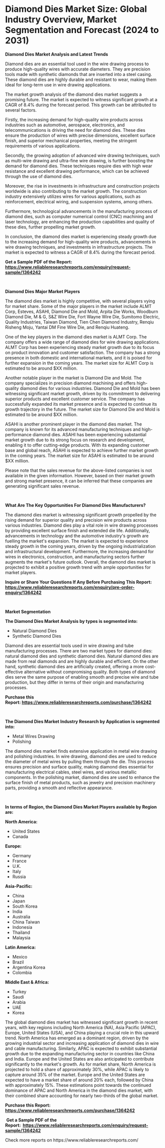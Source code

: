 <p><h1>Diamond Dies Market Size: Global Industry Overview, Market Segmentation and Forecast (2024 to 2031)</h1></p><p><strong>Diamond Dies Market Analysis and Latest Trends</strong></p>
<p><p>Diamond dies are an essential tool used in the wire drawing process to produce high-quality wires with accurate diameters. They are precision tools made with synthetic diamonds that are inserted into a steel casing. These diamond dies are highly durable and resistant to wear, making them ideal for long-term use in wire drawing applications.</p><p>The market growth analysis of the diamond dies market suggests a promising future. The market is expected to witness significant growth at a CAGR of 8.4% during the forecast period. This growth can be attributed to several factors.</p><p>Firstly, the increasing demand for high-quality wire products across industries such as automotive, aerospace, electronics, and telecommunications is driving the need for diamond dies. These dies ensure the production of wires with precise dimensions, excellent surface finish, and superior mechanical properties, meeting the stringent requirements of various applications.</p><p>Secondly, the growing adoption of advanced wire drawing techniques, such as multi-wire drawing and ultra-fine wire drawing, is further boosting the demand for diamond dies. These techniques require dies with high wear resistance and excellent drawing performance, which can be achieved through the use of diamond dies.</p><p>Moreover, the rise in investments in infrastructure and construction projects worldwide is also contributing to the market growth. The construction industry extensively utilizes wires for various applications, such as reinforcement, electrical wiring, and suspension systems, among others.</p><p>Furthermore, technological advancements in the manufacturing process of diamond dies, such as computer numerical control (CNC) machining and laser technology, are enhancing the production capabilities and quality of these dies, further propelling market growth.</p><p>In conclusion, the diamond dies market is experiencing steady growth due to the increasing demand for high-quality wire products, advancements in wire drawing techniques, and investments in infrastructure projects. The market is expected to witness a CAGR of 8.4% during the forecast period.</p></p>
<p><strong>Get a Sample PDF of the Report:&nbsp; <a href="https://www.reliableresearchreports.com/enquiry/request-sample/1364242">https://www.reliableresearchreports.com/enquiry/request-sample/1364242</a></strong></p>
<p>&nbsp;</p>
<p><strong>Diamond Dies Major Market Players</strong></p>
<p><p>The diamond dies market is highly competitive, with several players vying for market share. Some of the major players in the market include ALMT Corp, Esteves, ASAHI, Diamond Die and Mold, Arpita Die Works, Woodburn Diamond Die, M & G, S&Z Wire Die, Fort Wayne Wire Die, Sumitomo Electric, Quality Industries, Taiwan Diamond, Tien Chen Diamond Industry, Renqiu Risheng Moju, Yantai DM Fine Wire Die, and Renqiu Huateng.</p><p>One of the key players in the diamond dies market is ALMT Corp. The company offers a wide range of diamond dies for wire drawing applications. ALMT Corp has been experiencing steady market growth due to its focus on product innovation and customer satisfaction. The company has a strong presence in both domestic and international markets, and it is poised for further expansion in the coming years. The market size for ALMT Corp is estimated to be around $XX million.</p><p>Another notable player in the market is Diamond Die and Mold. The company specializes in precision diamond machining and offers high-quality diamond dies for various industries. Diamond Die and Mold has been witnessing significant market growth, driven by its commitment to delivering superior products and excellent customer service. The company has successfully expanded its market presence and is expected to continue its growth trajectory in the future. The market size for Diamond Die and Mold is estimated to be around $XX million.</p><p>ASAHI is another prominent player in the diamond dies market. The company is known for its advanced manufacturing techniques and high-performance diamond dies. ASAHI has been experiencing substantial market growth due to its strong focus on research and development, enabling it to offer cutting-edge products. With its expanding customer base and global reach, ASAHI is expected to achieve further market growth in the coming years. The market size for ASAHI is estimated to be around $XX million.</p><p>Please note that the sales revenue for the above-listed companies is not available in the given information. However, based on their market growth and strong market presence, it can be inferred that these companies are generating significant sales revenue.</p></p>
<p>&nbsp;</p>
<p><strong>What Are The Key Opportunities For Diamond Dies Manufacturers?</strong></p>
<p><p>The diamond dies market is witnessing significant growth propelled by the rising demand for superior quality and precision wire products across various industries. Diamond dies play a vital role in wire drawing processes by providing excellent surface finish and extended die life. Additionally, advancements in technology and the automotive industry's growth are fuelling the market's expansion. The market is expected to experience steady growth in the coming years, driven by the ongoing industrialization and infrastructural development. Furthermore, the increasing demand for wires in electronics, construction, and manufacturing sectors further augments the market's future outlook. Overall, the diamond dies market is projected to exhibit a positive growth trend with ample opportunities for market players.</p></p>
<p><strong>Inquire or Share Your Questions If Any Before Purchasing This Report: <a href="https://www.reliableresearchreports.com/enquiry/pre-order-enquiry/1364242">https://www.reliableresearchreports.com/enquiry/pre-order-enquiry/1364242</a></strong></p>
<p>&nbsp;</p>
<p><strong>Market Segmentation</strong></p>
<p><strong>The Diamond Dies Market Analysis by types is segmented into:</strong></p>
<p><ul><li>Natural Diamond Dies</li><li>Synthetic Diamond Dies</li></ul></p>
<p><p>Diamond dies are essential tools used in wire drawing and tube manufacturing processes. There are two market types for diamond dies: natural diamond dies and synthetic diamond dies. Natural diamond dies are made from real diamonds and are highly durable and efficient. On the other hand, synthetic diamond dies are artificially created, offering a more cost-effective alternative without compromising quality. Both types of diamond dies serve the same purpose of enabling smooth and precise wire and tube production, but they differ in terms of their origin and manufacturing processes.</p></p>
<p><strong>Purchase this Report:&nbsp;<a href="https://www.reliableresearchreports.com/purchase/1364242">https://www.reliableresearchreports.com/purchase/1364242</a></strong></p>
<p>&nbsp;</p>
<p><strong>The Diamond Dies Market Industry Research by Application is segmented into:</strong></p>
<p><ul><li>Metal Wires Drawing</li><li>Polishing</li></ul></p>
<p><p>The diamond dies market finds extensive application in metal wire drawing and polishing industries. In wire drawing, diamond dies are used to reduce the diameter of metal wires by pulling them through the die. This process ensures precision and surface quality, making diamond dies essential for manufacturing electrical cables, steel wires, and various metallic components. In the polishing market, diamond dies are used to enhance the surface finish of metal products, such as jewelry and precision machinery parts, providing a smooth and reflective appearance.</p></p>
<p>&nbsp;</p>
<p><strong>In terms of Region, the Diamond Dies Market Players available by Region are:</strong></p>
<p>
    <p> <strong> North America: </strong>
        <ul>
            <li>United States</li>
            <li>Canada</li>
        </ul>
        </p> 
    <p> <strong> Europe: </strong>
        <ul>
            <li>Germany</li>
            <li>France</li>
            <li>U.K.</li>
            <li>Italy</li>
            <li>Russia</li>
        </ul>
        </p> 
    <p> <strong> Asia-Pacific: </strong>
        <ul>
            <li>China</li>
            <li>Japan</li>
            <li>South Korea</li>
            <li>India</li>
            <li>Australia</li>
            <li>China Taiwan</li>
            <li>Indonesia</li>
            <li>Thailand</li>
            <li>Malaysia</li>
        </ul>
        </p> 
    <p> <strong> Latin America: </strong>
        <ul>
            <li>Mexico</li>
            <li>Brazil</li>
            <li>Argentina Korea</li>
            <li>Colombia</li>
        </ul>
        </p> 
    <p> <strong> Middle East & Africa: </strong>
        <ul>
            <li>Turkey</li>
            <li>Saudi</li>
            <li>Arabia</li>
            <li>UAE</li>
            <li>Korea</li>
        </ul>
    </p>
    </p>
<p><p>The global diamond dies market has witnessed significant growth in recent years, with key regions including North America (NA), Asia Pacific (APAC), Europe, United States (USA), and China playing a crucial role in this upward trend. North America has emerged as a dominant region, driven by the growing industrial sector and increasing application of diamond dies in wire and cable manufacturing. Similarly, APAC is expected to exhibit substantial growth due to the expanding manufacturing sector in countries like China and India. Europe and the United States are also anticipated to contribute significantly to the market's growth. As for market share, North America is projected to hold a share of approximately 30%, while APAC is likely to capture around 35% of the market. Europe and the United States are expected to have a market share of around 20% each, followed by China with approximately 15%. These estimations point towards the continued dominance of APAC and North America in the diamond dies market, with their combined share accounting for nearly two-thirds of the global market.</p></p>
<p><strong>Purchase this Report: <a href="https://www.reliableresearchreports.com/purchase/1364242">https://www.reliableresearchreports.com/purchase/1364242</a></strong></p>
<p>&nbsp;<strong>Get a Sample PDF of the Report:&nbsp;&nbsp;<a href="https://www.reliableresearchreports.com/enquiry/request-sample/1364242">https://www.reliableresearchreports.com/enquiry/request-sample/1364242</a></strong></p>
<p><strong></strong></p>
<p>Check more reports on https://www.reliableresearchreports.com/</p>